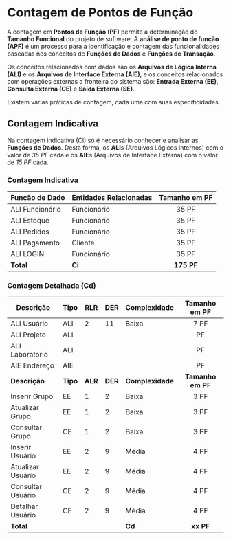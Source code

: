# Contagem de Pontos de Função

A contagem em **Pontos de Função (PF)** permite a determinação do **Tamanho Funcional** do projeto de software.
A **análise de ponto de função (APF)** é um processo para a identificação e contagem das funcionalidades baseadas nos conceitos
de **Funções de Dados** e **Funções de Transação**.

Os conceitos relacionados com dados são os **Arquivos de Lógica Interna (ALI)** e os **Arquivos de Interface Externa (AIE)**,
e os conceitos relacionados com operações externas a fronteira do sistema são:
**Entrada Externa (EE)**, **Consulta Externa (CE)** e **Saída Externa (SE)**.

Existem várias práticas de contagem, cada uma com suas especificidades.

## Contagem Indicativa

Na contagem indicativa (Ci) só é necessário conhecer e analisar as **Funções de Dados**. Desta forma,
os **ALI**s (Arquivos Lógicos Internos) com o valor de _35 PF_ cada e os **AIE**s (Arquivos de Interface Externa) com o valor de _15 PF_ cada.

### Contagem Indicativa

| Função de Dado  | Entidades Relacionadas | Tamanho em PF |
| --------------- | ---------------------- | :-----------: |
| ALI Funcionário | Funcionário            |     35 PF     |
| ALI Estoque     | Funcionário            |     35 PF     |
| ALI Pedidos     | Funcionário            |     35 PF     |
| ALI Pagamento   | Cliente                |     35 PF     |
| ALI LOGIN       | Funcionário            |     35 PF     |
| **Total**       | **Ci**                 |  **175 PF**   |

### Contagem Detalhada (Cd)

| Descrição         | Tipo     | RLR     | DER     | Complexidade     |   Tamanho em PF   |
| ----------------- | -------- | ------- | ------- | ---------------- | :---------------: |
| ALI Usuário       | ALI      | 2       | 11      | Baixa            |       7 PF        |
| ALI Projeto       | ALI      |         |         |                  |        PF         |
| ALI Laboratorio   | ALI      |         |         |                  |        PF         |
| AIE Endereço      | AIE      |         |         |                  |        PF         |
| **Descrição**     | **Tipo** | **ALR** | **DER** | **Complexidade** | **Tamanho em PF** |
| Inserir Grupo     | EE       | 1       | 2       | Baixa            |       3 PF        |
| Atualizar Grupo   | EE       | 1       | 2       | Baixa            |       3 PF        |
| Consultar Grupo   | CE       | 1       | 2       | Baixa            |       3 PF        |
| Inserir Usuário   | EE       | 2       | 9       | Média            |       4 PF        |
| Atualizar Usuário | EE       | 2       | 9       | Média            |       4 PF        |
| Consultar Usuário | CE       | 2       | 9       | Média            |       4 PF        |
| Detalhar Usuário  | CE       | 2       | 9       | Média            |       4 PF        |
| **Total**         |          |         |         | **Cd**           |     **xx PF**     |
